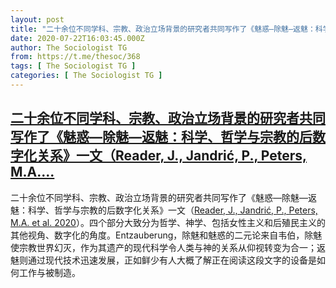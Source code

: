 ```yaml
---
layout: post
title: "二十余位不同学科、宗教、政治立场背景的研究者共同写作了《魅惑—除魅—返魅：科学、哲学与宗教的后数字化关系》一文（Reader, J., Jandrić, P., Peters, M.A...."
date: 2020-07-22T16:03:45.000Z
author: The Sociologist TG
from: https://t.me/thesoc/368
tags: [ The Sociologist TG ]
categories: [ The Sociologist TG ]
---
```

<!--1595433825000-->
[二十余位不同学科、宗教、政治立场背景的研究者共同写作了《魅惑—除魅—返魅：科学、哲学与宗教的后数字化关系》一文（Reader, J., Jandrić, P., Peters, M.A....](https://t.me/thesoc/368)
------

<div>
<p>二十余位不同学科、宗教、政治立场背景的研究者共同写作了《魅惑—除魅—返魅：科学、哲学与宗教的后数字化关系》一文（<a href="https://t.me/thesoclib/81" target="_blank" rel="noopener" onclick="return confirm('Open this link?\n\n'+this.href);">Reader, J., Jandrić, P., Peters, M.A. et al. 2020</a>）。四个部分大致分为哲学、神学、包括女性主义和后殖民主义的其他视角、数字化的角度。Entzauberung，除魅和魅惑的二元论来自韦伯，除魅使宗教世界幻灭，作为其遗产的现代科学令人类与神的关系从仰视转变为合一；返魅则通过现代技术迅速发展，正如鲜少有人大概了解正在阅读这段文字的设备是如何工作与被制造。</p>
</div>
